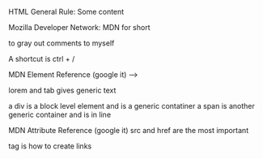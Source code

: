 HTML General Rule: <tagname> Some content </tagname>

Mozilla Developer Network:  MDN for short
  <!-- *This will be our bible for HTML, CSS, and JavaScript
  Just Google It

Is there a shortcut for the HTML boilerplate in Atom? Is this in Emmet?
  Yes there is html:5 followed by tab

Use <!-- this is a comment --> to gray out comments to myself
  A shortcut is ctrl + /

MDN Element Reference (google it) -->

lorem and tab gives generic text

a div is a block level element and is a generic contatiner
a span is another generic container and is in line

MDN Attribute Reference (google it)
    src and href are the most important

<a> tag is how to create links
